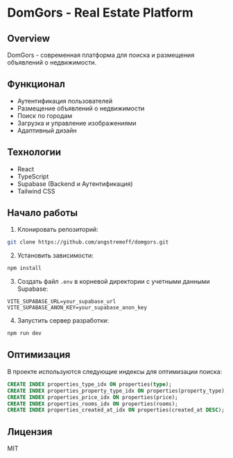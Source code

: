 # DomGors - Real Estate Platform

## Overview
DomGors - современная платформа для поиска и размещения объявлений о недвижимости.

## Функционал
- Аутентификация пользователей
- Размещение объявлений о недвижимости
- Поиск по городам
- Загрузка и управление изображениями
- Адаптивный дизайн

## Технологии
- React
- TypeScript
- Supabase (Backend и Аутентификация)
- Tailwind CSS

## Начало работы

1. Клонировать репозиторий:
```bash
git clone https://github.com/angstremoff/domgors.git
```

2. Установить зависимости:
```bash
npm install
```

3. Создать файл `.env` в корневой директории с учетными данными Supabase:
```env
VITE_SUPABASE_URL=your_supabase_url
VITE_SUPABASE_ANON_KEY=your_supabase_anon_key
```

4. Запустить сервер разработки:
```bash
npm run dev
```

## Оптимизация
В проекте используются следующие индексы для оптимизации поиска:
```sql
CREATE INDEX properties_type_idx ON properties(type);
CREATE INDEX properties_property_type_idx ON properties(property_type);
CREATE INDEX properties_price_idx ON properties(price);
CREATE INDEX properties_rooms_idx ON properties(rooms);
CREATE INDEX properties_created_at_idx ON properties(created_at DESC);
```

## Лицензия
MIT
